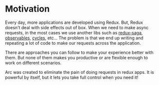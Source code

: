# Motivation
Every day, more applications are developed using Redux. But, Redux doesn't deal with side effects out of box. When we need to make async requests, in the most cases we use another libs such as [redux-saga](https://github.com/redux-saga/redux-saga), [observables](https://github.com/redux-observable/redux-observable), [cycles](https://github.com/cyclejs-community/redux-cycles), etc... The problem is that we end up writing and repeating a lot of code to make our requests across the application.

There are approaches you can follow to make your experience better with them. But none of them makes you productive or are flexible enough to work on different scenarios.

Arc was created to eliminate the pain of doing requests in redux apps. It is powerful by itself, but it lets you take full control when you need it!
